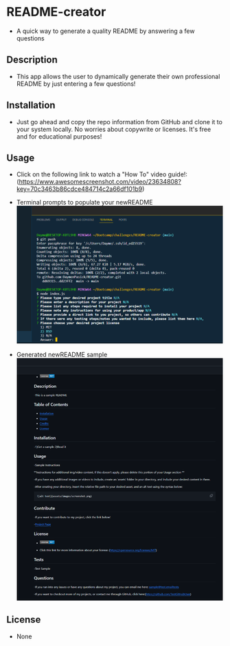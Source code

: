 # README-creator
- A quick way to generate a quality README by answering a few questions


## Description

- This app allows the user to dynamically generate their own professional README by just entering a few questions!


## Installation

- Just go ahead and copy the repo information from GitHub and clone it to your system locally. No worries about copywrite or licenses. It's free and for educational purposes!

## Usage

- Click on the following link to watch a "How To" video guide!:
 (https://www.awesomescreenshot.com/video/23634808?key=70c3463b86cdce484714c2a66df101b9)

   
- Terminal prompts to populate your newREADME
    ![Sample README](./assets/imgs/terminalPromptsForREADME.png)   
   
   
- Generated newREADME sample
    ![Sample README](./assets/imgs/sampleGeneratedREADME.png)
    



## License

- None
